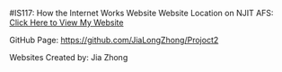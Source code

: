 #IS117: How the Internet Works Website 
Website Location on NJIT AFS:
[Click Here to View My Website](https://web.njit.edu/~jlz6/Project2/index.html)

GitHub Page: https://github.com/JiaLongZhong/Projoct2

Websites Created by: Jia Zhong

